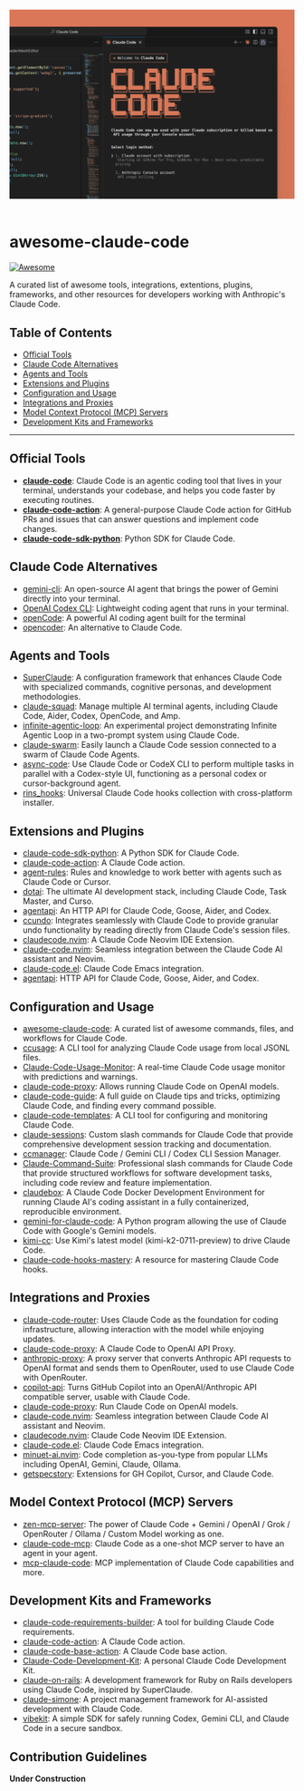 <p align="center">
  <br />
  <img src="./Claude Code Logo.webp" alt="Claude Code">
  <br />
  <br />
</p>

# awesome-claude-code

[![Awesome](https://awesome.re/badge.svg)](https://awesome.re)

A curated list of awesome tools, integrations, extentions, plugins, frameworks, and other resources for developers working with Anthropic's Claude Code. 

## Table of Contents

  * [Official Tools](#official-tools)
  * [Claude Code Alternatives](#claude-code-alternatives)
  * [Agents and Tools](#agents-and-tools)
  * [Extensions and Plugins](#extensions-and-plugins)
  * [Configuration and Usage](#configuration-and-usage)
  * [Integrations and Proxies](#integrations-and-proxies)
  * [Model Context Protocol (MCP) Servers](#model-context-protocol-mcp-servers)
  * [Development Kits and Frameworks](#development-kits-and-frameworks)

-----

## Official Tools

  * [**claude-code**](https://github.com/anthropics/claude-code): Claude Code is an agentic coding tool that lives in your terminal, understands your codebase, and helps you code faster by executing routines.
  * [**claude-code-action**](https://github.com/anthropics/claude-code-action): A general-purpose Claude Code action for GitHub PRs and issues that can answer questions and implement code changes.
  * [**claude-code-sdk-python**](https://github.com/anthropics/claude-code-sdk-python): Python SDK for Claude Code.

## Claude Code Alternatives

  * [gemini-cli](https://github.com/google-gemini/gemini-cli): An open-source AI agent that brings the power of Gemini directly into your terminal.
  * [OpenAI Codex CLI](https://github.com/openai/codex): Lightweight coding agent that runs in your terminal.
  * [openCode](https://github.com/opencode-ai/opencode): A powerful AI coding agent built for the terminal
  * [opencoder](https://github.com/ducan-ne/opencoder): An alternative to Claude Code.

## Agents and Tools

  * [SuperClaude](https://github.com/NomenAK/SuperClaude): A configuration framework that enhances Claude Code with specialized commands, cognitive personas, and development methodologies.
  * [claude-squad](https://github.com/smtg-ai/claude-squad): Manage multiple AI terminal agents, including Claude Code, Aider, Codex, OpenCode, and Amp.
  * [infinite-agentic-loop](https://github.com/disler/infinite-agentic-loop): An experimental project demonstrating Infinite Agentic Loop in a two-prompt system using Claude Code.
  * [claude-swarm](https://github.com/parruda/claude-swarm): Easily launch a Claude Code session connected to a swarm of Claude Code Agents.
  * [async-code](https://github.com/ObservedObserver/async-code): Use Claude Code or CodeX CLI to perform multiple tasks in parallel with a Codex-style UI, functioning as a personal codex or cursor-background agent.
  * [rins_hooks](https://github.com/rinadelph/rins_hooks): Universal Claude Code hooks collection with cross-platform installer.

## Extensions and Plugins

  * [claude-code-sdk-python](https://github.com/anthropics/claude-code-sdk-python): A Python SDK for Claude Code.
  * [claude-code-action](https://github.com/anthropics/claude-code-action): A Claude Code action.
  * [agent-rules](https://github.com/steipete/agent-rules): Rules and knowledge to work better with agents such as Claude Code or Cursor.
  * [dotai](https://github.com/udecode/dotai): The ultimate AI development stack, including Claude Code, Task Master, and Curso.
  * [agentapi](https://github.com/coder/agentapi): An HTTP API for Claude Code, Goose, Aider, and Codex.
  * [ccundo](https://github.com/RonitSachdev/ccundo): Integrates seamlessly with Claude Code to provide granular undo functionality by reading directly from Claude Code's session files.
  * [claudecode.nvim](https://github.com/coder/claudecode.nvim): A Claude Code Neovim IDE Extension.
  * [claude-code.nvim](https://github.com/greggh/claude-code.nvim): Seamless integration between the Claude Code AI assistant and Neovim.
  * [claude-code.el](https://github.com/stevemolitor/claude-code.el): Claude Code Emacs integration.
  * [agentapi](https://github.com/coder/agentapi): HTTP API for Claude Code, Goose, Aider, and Codex.

## Configuration and Usage

  * [awesome-claude-code](https://github.com/hesreallyhim/awesome-claude-code): A curated list of awesome commands, files, and workflows for Claude Code.
  * [ccusage](https://github.com/ryoppippi/ccusage): A CLI tool for analyzing Claude Code usage from local JSONL files.
  * [Claude-Code-Usage-Monitor](https://github.com/Maciek-roboblog/Claude-Code-Usage-Monitor): A real-time Claude Code usage monitor with predictions and warnings.
  * [claude-code-proxy](https://github.com/1rgs/claude-code-proxy): Allows running Claude Code on OpenAI models.
  * [claude-code-guide](https://github.com/zebbern/claude-code-guide): A full guide on Claude tips and tricks, optimizing Claude Code, and finding every command possible.
  * [claude-code-templates](https://github.com/davila7/claude-code-templates): A CLI tool for configuring and monitoring Claude Code.
  * [claude-sessions](https://github.com/iannuttall/claude-sessions): Custom slash commands for Claude Code that provide comprehensive development session tracking and documentation.
  * [ccmanager](https://github.com/kbwo/ccmanager): Claude Code / Gemini CLI / Codex CLI Session Manager.
  * [Claude-Command-Suite](https://github.com/qdhenry/Claude-Command-Suite): Professional slash commands for Claude Code that provide structured workflows for software development tasks, including code review and feature implementation.
  * [claudebox](https://github.com/RchGrav/claudebox): A Claude Code Docker Development Environment for running Claude AI's coding assistant in a fully containerized, reproducible environment.
  * [gemini-for-claude-code](https://github.com/coffeegrind123/gemini-for-claude-code): A Python program allowing the use of Claude Code with Google's Gemini models.
  * [kimi-cc](https://github.com/LLM-Red-Team/kimi-cc): Use Kimi's latest model (kimi-k2-0711-preview) to drive Claude Code.
  * [claude-code-hooks-mastery](https://github.com/disler/claude-code-hooks-mastery): A resource for mastering Claude Code hooks.

## Integrations and Proxies

 * [claude-code-router](https://github.com/musistudio/claude-code-router): Uses Claude Code as the foundation for coding infrastructure, allowing interaction with the model while enjoying updates.
  * [claude-code-proxy](https://github.com/fuergaosi233/claude-code-proxy): A Claude Code to OpenAI API Proxy.
  * [anthropic-proxy](https://github.com/maxnowack/anthropic-proxy): A proxy server that converts Anthropic API requests to OpenAI format and sends them to OpenRouter, used to use Claude Code with OpenRouter.
  * [copilot-api](https://github.com/ericc-ch/copilot-api): Turns GitHub Copilot into an OpenAI/Anthropic API compatible server, usable with Claude Code.
  * [claude-code-proxy](https://github.com/1rgs/claude-code-proxy): Run Claude Code on OpenAI models.
  * [claude-code.nvim](https://github.com/greggh/claude-code.nvim): Seamless integration between Claude Code AI assistant and Neovim.
  * [claudecode.nvim](https://github.com/coder/claudecode.nvim): Claude Code Neovim IDE Extension.
  * [claude-code.el](https://github.com/stevemolitor/claude-code.el): Claude Code Emacs integration.
  * [minuet-ai.nvim](https://github.com/milanglacier/minuet-ai.nvim): Code completion as-you-type from popular LLMs including OpenAI, Gemini, Claude, Ollama.
  * [getspecstory](https://github.com/specstoryai/getspecstory): Extensions for GH Copilot, Cursor, and Claude Code.

## Model Context Protocol (MCP) Servers

  * [zen-mcp-server](https://github.com/BeehiveInnovations/zen-mcp-server): The power of Claude Code + Gemini / OpenAI / Grok / OpenRouter / Ollama / Custom Model working as one.
  * [claude-code-mcp](https://github.com/steipete/claude-code-mcp): Claude Code as a one-shot MCP server to have an agent in your agent.
  * [mcp-claude-code](https://github.com/SDGLBL/mcp-claude-code): MCP implementation of Claude Code capabilities and more.

## Development Kits and Frameworks

  * [claude-code-requirements-builder](https://github.com/rizethereum/claude-code-requirements-builder): A tool for building Claude Code requirements.
  * [claude-code-action](https://github.com/anthropics/claude-code-action): A Claude Code action.
  * [claude-code-base-action](https://github.com/anthropics/claude-code-base-action): A Claude Code base action.
  * [Claude-Code-Development-Kit](https://github.com/peterkrueck/Claude-Code-Development-Kit): A personal Claude Code Development Kit.
  * [claude-on-rails](https://github.com/obie/claude-on-rails): A development framework for Ruby on Rails developers using Claude Code, inspired by SuperClaude.
  * [claude-simone](https://github.com/Helmi/claude-simone): A project management framework for AI-assisted development with Claude Code.
  * [vibekit](https://github.com/superagent-ai/vibekit): A simple SDK for safely running Codex, Gemini CLI, and Claude Code in a secure sandbox.

## Contribution Guidelines

**Under Construction**
